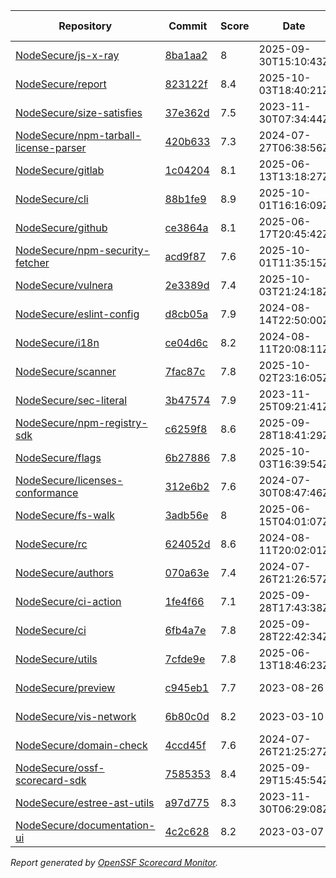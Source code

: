 <!-- OPENSSF-SCORECARD-MONITOR:START -->

| Repository | Commit | Score | Date | Score Delta | Report | StepSecurity |
| -- | -- | -- | -- | -- | -- | -- |
| [NodeSecure/js-x-ray](https://github.com/NodeSecure/js-x-ray) | [8ba1aa2](https://github.com/NodeSecure/js-x-ray/commit/8ba1aa22932a9473b69343c56ddefdbfb520e673) | 8 | 2025-09-30T15:10:43Z | 0 / [Details](https://ossf.github.io/scorecard-visualizer/#/projects/github.com/NodeSecure/js-x-ray/compare/02a2d05b22be7cb38916c72bba7323bc77f3ff66/8ba1aa22932a9473b69343c56ddefdbfb520e673) | [View](https://ossf.github.io/scorecard-visualizer/#/projects/github.com/NodeSecure/js-x-ray/commit/8ba1aa22932a9473b69343c56ddefdbfb520e673) | [Fix it](https://app.stepsecurity.io/securerepo?repo=NodeSecure/js-x-ray) |
| [NodeSecure/report](https://github.com/NodeSecure/report) | [823122f](https://github.com/NodeSecure/report/commit/823122f5d2515e0ed36c0bd81cbbb1241c44ad1f) | 8.4 | 2025-10-03T18:40:21Z | -0.1 / [Details](https://ossf.github.io/scorecard-visualizer/#/projects/github.com/NodeSecure/report/compare/29390a393786cd2f633ef096216aae2fc242e63b/823122f5d2515e0ed36c0bd81cbbb1241c44ad1f) | [View](https://ossf.github.io/scorecard-visualizer/#/projects/github.com/NodeSecure/report/commit/823122f5d2515e0ed36c0bd81cbbb1241c44ad1f) | [Fix it](https://app.stepsecurity.io/securerepo?repo=NodeSecure/report) |
| [NodeSecure/size-satisfies](https://github.com/NodeSecure/size-satisfies) | [37e362d](https://github.com/NodeSecure/size-satisfies/commit/37e362d756ea07662ee8052320a7d4ec1c097cad) | 7.5 | 2023-11-30T07:34:44Z | 0 / [Details](https://ossf.github.io/scorecard-visualizer/#/projects/github.com/NodeSecure/size-satisfies/compare/37e362d756ea07662ee8052320a7d4ec1c097cad/37e362d756ea07662ee8052320a7d4ec1c097cad) | [View](https://ossf.github.io/scorecard-visualizer/#/projects/github.com/NodeSecure/size-satisfies/commit/37e362d756ea07662ee8052320a7d4ec1c097cad) | [Fix it](https://app.stepsecurity.io/securerepo?repo=NodeSecure/size-satisfies) |
| [NodeSecure/npm-tarball-license-parser](https://github.com/NodeSecure/npm-tarball-license-parser) | [420b633](https://github.com/NodeSecure/npm-tarball-license-parser/commit/420b6331a6f3c07c5f20bb8f58d3394b88007c54) | 7.3 | 2024-07-27T06:38:56Z | 0 / [Details](https://ossf.github.io/scorecard-visualizer/#/projects/github.com/NodeSecure/npm-tarball-license-parser/compare/420b6331a6f3c07c5f20bb8f58d3394b88007c54/420b6331a6f3c07c5f20bb8f58d3394b88007c54) | [View](https://ossf.github.io/scorecard-visualizer/#/projects/github.com/NodeSecure/npm-tarball-license-parser/commit/420b6331a6f3c07c5f20bb8f58d3394b88007c54) | [Fix it](https://app.stepsecurity.io/securerepo?repo=NodeSecure/npm-tarball-license-parser) |
| [NodeSecure/gitlab](https://github.com/NodeSecure/gitlab) | [1c04204](https://github.com/NodeSecure/gitlab/commit/1c04204ae41b3f598a36aeed7301e24f3d328d73) | 8.1 | 2025-06-13T13:18:27Z | 0 / [Details](https://ossf.github.io/scorecard-visualizer/#/projects/github.com/NodeSecure/gitlab/compare/1c04204ae41b3f598a36aeed7301e24f3d328d73/1c04204ae41b3f598a36aeed7301e24f3d328d73) | [View](https://ossf.github.io/scorecard-visualizer/#/projects/github.com/NodeSecure/gitlab/commit/1c04204ae41b3f598a36aeed7301e24f3d328d73) | [Fix it](https://app.stepsecurity.io/securerepo?repo=NodeSecure/gitlab) |
| [NodeSecure/cli](https://github.com/NodeSecure/cli) | [88b1fe9](https://github.com/NodeSecure/cli/commit/88b1fe954225b80d3298fbcba58bd8a1835b746d) | 8.9 | 2025-10-01T16:16:09Z | 0 / [Details](https://ossf.github.io/scorecard-visualizer/#/projects/github.com/NodeSecure/cli/compare/9a47a81213f7077d9c0ae6f12eaf7b268c590bbc/88b1fe954225b80d3298fbcba58bd8a1835b746d) | [View](https://ossf.github.io/scorecard-visualizer/#/projects/github.com/NodeSecure/cli/commit/88b1fe954225b80d3298fbcba58bd8a1835b746d) | [Fix it](https://app.stepsecurity.io/securerepo?repo=NodeSecure/cli) |
| [NodeSecure/github](https://github.com/NodeSecure/github) | [ce3864a](https://github.com/NodeSecure/github/commit/ce3864aba26b1324526a581423ff6413a9d93e93) | 8.1 | 2025-06-17T20:45:42Z | 0 / [Details](https://ossf.github.io/scorecard-visualizer/#/projects/github.com/NodeSecure/github/compare/ce3864aba26b1324526a581423ff6413a9d93e93/ce3864aba26b1324526a581423ff6413a9d93e93) | [View](https://ossf.github.io/scorecard-visualizer/#/projects/github.com/NodeSecure/github/commit/ce3864aba26b1324526a581423ff6413a9d93e93) | [Fix it](https://app.stepsecurity.io/securerepo?repo=NodeSecure/github) |
| [NodeSecure/npm-security-fetcher](https://github.com/NodeSecure/npm-security-fetcher) | [acd9f87](https://github.com/NodeSecure/npm-security-fetcher/commit/acd9f871d8c5b4138043db744c532532f4eca599) | 7.6 | 2025-10-01T11:35:15Z | 0 / [Details](https://ossf.github.io/scorecard-visualizer/#/projects/github.com/NodeSecure/npm-security-fetcher/compare/acd9f871d8c5b4138043db744c532532f4eca599/acd9f871d8c5b4138043db744c532532f4eca599) | [View](https://ossf.github.io/scorecard-visualizer/#/projects/github.com/NodeSecure/npm-security-fetcher/commit/acd9f871d8c5b4138043db744c532532f4eca599) | [Fix it](https://app.stepsecurity.io/securerepo?repo=NodeSecure/npm-security-fetcher) |
| [NodeSecure/vulnera](https://github.com/NodeSecure/vulnera) | [2e3389d](https://github.com/NodeSecure/vulnera/commit/2e3389d6dc387adc589055b8186dc5ca7a997d86) | 7.4 | 2025-10-03T21:24:18Z | -0.4 / [Details](https://ossf.github.io/scorecard-visualizer/#/projects/github.com/NodeSecure/vulnera/compare/2e3389d6dc387adc589055b8186dc5ca7a997d86/2e3389d6dc387adc589055b8186dc5ca7a997d86) | [View](https://ossf.github.io/scorecard-visualizer/#/projects/github.com/NodeSecure/vulnera/commit/2e3389d6dc387adc589055b8186dc5ca7a997d86) | [Fix it](https://app.stepsecurity.io/securerepo?repo=NodeSecure/vulnera) |
| [NodeSecure/eslint-config](https://github.com/NodeSecure/eslint-config) | [d8cb05a](https://github.com/NodeSecure/eslint-config/commit/d8cb05aad74fa6cdff4daa82aab30d1f1a196891) | 7.9 | 2024-08-14T22:50:00Z | 0 / [Details](https://ossf.github.io/scorecard-visualizer/#/projects/github.com/NodeSecure/eslint-config/compare/d8cb05aad74fa6cdff4daa82aab30d1f1a196891/d8cb05aad74fa6cdff4daa82aab30d1f1a196891) | [View](https://ossf.github.io/scorecard-visualizer/#/projects/github.com/NodeSecure/eslint-config/commit/d8cb05aad74fa6cdff4daa82aab30d1f1a196891) | [Fix it](https://app.stepsecurity.io/securerepo?repo=NodeSecure/eslint-config) |
| [NodeSecure/i18n](https://github.com/NodeSecure/i18n) | [ce04d6c](https://github.com/NodeSecure/i18n/commit/ce04d6cb61ef6cbec3be87a29323fa4d1ea81eb3) | 8.2 | 2024-08-11T20:08:11Z | 0 / [Details](https://ossf.github.io/scorecard-visualizer/#/projects/github.com/NodeSecure/i18n/compare/ce04d6cb61ef6cbec3be87a29323fa4d1ea81eb3/ce04d6cb61ef6cbec3be87a29323fa4d1ea81eb3) | [View](https://ossf.github.io/scorecard-visualizer/#/projects/github.com/NodeSecure/i18n/commit/ce04d6cb61ef6cbec3be87a29323fa4d1ea81eb3) | [Fix it](https://app.stepsecurity.io/securerepo?repo=NodeSecure/i18n) |
| [NodeSecure/scanner](https://github.com/NodeSecure/scanner) | [7fac87c](https://github.com/NodeSecure/scanner/commit/7fac87c9211051211f006c00f90476bcb2313a85) | 7.8 | 2025-10-02T23:16:05Z | 0 / [Details](https://ossf.github.io/scorecard-visualizer/#/projects/github.com/NodeSecure/scanner/compare/645ce5454d6de78d6b04c10b9e9ed9455b273d54/7fac87c9211051211f006c00f90476bcb2313a85) | [View](https://ossf.github.io/scorecard-visualizer/#/projects/github.com/NodeSecure/scanner/commit/7fac87c9211051211f006c00f90476bcb2313a85) | [Fix it](https://app.stepsecurity.io/securerepo?repo=NodeSecure/scanner) |
| [NodeSecure/sec-literal](https://github.com/NodeSecure/sec-literal) | [3b47574](https://github.com/NodeSecure/sec-literal/commit/3b475747f5c3891946c40d9ad4e8096500e1a206) | 7.9 | 2023-11-25T09:21:41Z | 0 / [Details](https://ossf.github.io/scorecard-visualizer/#/projects/github.com/NodeSecure/sec-literal/compare/3b475747f5c3891946c40d9ad4e8096500e1a206/3b475747f5c3891946c40d9ad4e8096500e1a206) | [View](https://ossf.github.io/scorecard-visualizer/#/projects/github.com/NodeSecure/sec-literal/commit/3b475747f5c3891946c40d9ad4e8096500e1a206) | [Fix it](https://app.stepsecurity.io/securerepo?repo=NodeSecure/sec-literal) |
| [NodeSecure/npm-registry-sdk](https://github.com/NodeSecure/npm-registry-sdk) | [c6259f8](https://github.com/NodeSecure/npm-registry-sdk/commit/c6259f8450d010cff65678cf74d67f22580a36f7) | 8.6 | 2025-09-28T18:41:29Z | 0 / [Details](https://ossf.github.io/scorecard-visualizer/#/projects/github.com/NodeSecure/npm-registry-sdk/compare/c6259f8450d010cff65678cf74d67f22580a36f7/c6259f8450d010cff65678cf74d67f22580a36f7) | [View](https://ossf.github.io/scorecard-visualizer/#/projects/github.com/NodeSecure/npm-registry-sdk/commit/c6259f8450d010cff65678cf74d67f22580a36f7) | [Fix it](https://app.stepsecurity.io/securerepo?repo=NodeSecure/npm-registry-sdk) |
| [NodeSecure/flags](https://github.com/NodeSecure/flags) | [6b27886](https://github.com/NodeSecure/flags/commit/6b278860f86646b6143cf392559577c1aed756ba) | 7.8 | 2025-10-03T16:39:54Z | 0 / [Details](https://ossf.github.io/scorecard-visualizer/#/projects/github.com/NodeSecure/flags/compare/46a9b9147400ef98c26d3fff10b597782257d7ae/6b278860f86646b6143cf392559577c1aed756ba) | [View](https://ossf.github.io/scorecard-visualizer/#/projects/github.com/NodeSecure/flags/commit/6b278860f86646b6143cf392559577c1aed756ba) | [Fix it](https://app.stepsecurity.io/securerepo?repo=NodeSecure/flags) |
| [NodeSecure/licenses-conformance](https://github.com/NodeSecure/licenses-conformance) | [312e6b2](https://github.com/NodeSecure/licenses-conformance/commit/312e6b29f729dda7ac6d16a056d0f5c4bc8c1361) | 7.6 | 2024-07-30T08:47:46Z | 0 / [Details](https://ossf.github.io/scorecard-visualizer/#/projects/github.com/NodeSecure/licenses-conformance/compare/3f14f46ea080f622525c6f685abdab3f3f164813/312e6b29f729dda7ac6d16a056d0f5c4bc8c1361) | [View](https://ossf.github.io/scorecard-visualizer/#/projects/github.com/NodeSecure/licenses-conformance/commit/312e6b29f729dda7ac6d16a056d0f5c4bc8c1361) | [Fix it](https://app.stepsecurity.io/securerepo?repo=NodeSecure/licenses-conformance) |
| [NodeSecure/fs-walk](https://github.com/NodeSecure/fs-walk) | [3adb56e](https://github.com/NodeSecure/fs-walk/commit/3adb56e31ef2cc1cfa7f29cbfadb08d5f61e3761) | 8 | 2025-06-15T04:01:07Z | 0 / [Details](https://ossf.github.io/scorecard-visualizer/#/projects/github.com/NodeSecure/fs-walk/compare/3adb56e31ef2cc1cfa7f29cbfadb08d5f61e3761/3adb56e31ef2cc1cfa7f29cbfadb08d5f61e3761) | [View](https://ossf.github.io/scorecard-visualizer/#/projects/github.com/NodeSecure/fs-walk/commit/3adb56e31ef2cc1cfa7f29cbfadb08d5f61e3761) | [Fix it](https://app.stepsecurity.io/securerepo?repo=NodeSecure/fs-walk) |
| [NodeSecure/rc](https://github.com/NodeSecure/rc) | [624052d](https://github.com/NodeSecure/rc/commit/624052d6073531f08d0e41fe2fd8553af49cb15e) | 8.6 | 2024-08-11T20:02:01Z | 0 / [Details](https://ossf.github.io/scorecard-visualizer/#/projects/github.com/NodeSecure/rc/compare/e16f5913d001f39eec5cc6c75514a03532b6d4c7/624052d6073531f08d0e41fe2fd8553af49cb15e) | [View](https://ossf.github.io/scorecard-visualizer/#/projects/github.com/NodeSecure/rc/commit/624052d6073531f08d0e41fe2fd8553af49cb15e) | [Fix it](https://app.stepsecurity.io/securerepo?repo=NodeSecure/rc) |
| [NodeSecure/authors](https://github.com/NodeSecure/authors) | [070a63e](https://github.com/NodeSecure/authors/commit/070a63e3fab151f9d38a2c13e76cfa69c01b1bf3) | 7.4 | 2024-07-26T21:26:57Z | 0 / [Details](https://ossf.github.io/scorecard-visualizer/#/projects/github.com/NodeSecure/authors/compare/070a63e3fab151f9d38a2c13e76cfa69c01b1bf3/070a63e3fab151f9d38a2c13e76cfa69c01b1bf3) | [View](https://ossf.github.io/scorecard-visualizer/#/projects/github.com/NodeSecure/authors/commit/070a63e3fab151f9d38a2c13e76cfa69c01b1bf3) | [Fix it](https://app.stepsecurity.io/securerepo?repo=NodeSecure/authors) |
| [NodeSecure/ci-action](https://github.com/NodeSecure/ci-action) | [1fe4f66](https://github.com/NodeSecure/ci-action/commit/1fe4f665b76ef740e76857465795d02302287bda) | 7.1 | 2025-09-28T17:43:38Z | 0 / [Details](https://ossf.github.io/scorecard-visualizer/#/projects/github.com/NodeSecure/ci-action/compare/1fe4f665b76ef740e76857465795d02302287bda/1fe4f665b76ef740e76857465795d02302287bda) | [View](https://ossf.github.io/scorecard-visualizer/#/projects/github.com/NodeSecure/ci-action/commit/1fe4f665b76ef740e76857465795d02302287bda) | [Fix it](https://app.stepsecurity.io/securerepo?repo=NodeSecure/ci-action) |
| [NodeSecure/ci](https://github.com/NodeSecure/ci) | [6fb4a7e](https://github.com/NodeSecure/ci/commit/6fb4a7ecc730a94d547ad565022685b9642c3132) | 7.8 | 2025-09-28T22:42:34Z | 0 / [Details](https://ossf.github.io/scorecard-visualizer/#/projects/github.com/NodeSecure/ci/compare/6fb4a7ecc730a94d547ad565022685b9642c3132/6fb4a7ecc730a94d547ad565022685b9642c3132) | [View](https://ossf.github.io/scorecard-visualizer/#/projects/github.com/NodeSecure/ci/commit/6fb4a7ecc730a94d547ad565022685b9642c3132) | [Fix it](https://app.stepsecurity.io/securerepo?repo=NodeSecure/ci) |
| [NodeSecure/utils](https://github.com/NodeSecure/utils) | [7cfde9e](https://github.com/NodeSecure/utils/commit/7cfde9e2c13b6e3fe09647cb09e79adab01c3564) | 7.8 | 2025-06-13T18:46:23Z | 0 / [Details](https://ossf.github.io/scorecard-visualizer/#/projects/github.com/NodeSecure/utils/compare/7cfde9e2c13b6e3fe09647cb09e79adab01c3564/7cfde9e2c13b6e3fe09647cb09e79adab01c3564) | [View](https://ossf.github.io/scorecard-visualizer/#/projects/github.com/NodeSecure/utils/commit/7cfde9e2c13b6e3fe09647cb09e79adab01c3564) | [Fix it](https://app.stepsecurity.io/securerepo?repo=NodeSecure/utils) |
| [NodeSecure/preview](https://github.com/NodeSecure/preview) | [c945eb1](https://github.com/NodeSecure/preview/commit/c945eb1a0af71512061b7be8314ee38a939cd524) | 7.7 | 2023-08-26 | 0 / [Details](https://ossf.github.io/scorecard-visualizer/#/projects/github.com/NodeSecure/preview/compare/c945eb1a0af71512061b7be8314ee38a939cd524/c945eb1a0af71512061b7be8314ee38a939cd524) | [View](https://ossf.github.io/scorecard-visualizer/#/projects/github.com/NodeSecure/preview/commit/c945eb1a0af71512061b7be8314ee38a939cd524) | [Fix it](https://app.stepsecurity.io/securerepo?repo=NodeSecure/preview) |
| [NodeSecure/vis-network](https://github.com/NodeSecure/vis-network) | [6b80c0d](https://github.com/NodeSecure/vis-network/commit/6b80c0db98cd2d08be6de39fb5c97298376a86c0) | 8.2 | 2023-03-10 | 0 / [Details](https://ossf.github.io/scorecard-visualizer/#/projects/github.com/NodeSecure/vis-network/compare/6b80c0db98cd2d08be6de39fb5c97298376a86c0/6b80c0db98cd2d08be6de39fb5c97298376a86c0) | [View](https://ossf.github.io/scorecard-visualizer/#/projects/github.com/NodeSecure/vis-network/commit/6b80c0db98cd2d08be6de39fb5c97298376a86c0) | [Fix it](https://app.stepsecurity.io/securerepo?repo=NodeSecure/vis-network) |
| [NodeSecure/domain-check](https://github.com/NodeSecure/domain-check) | [4ccd45f](https://github.com/NodeSecure/domain-check/commit/4ccd45f37ad37a6078211683f4dacacd2bbbe489) | 7.6 | 2024-07-26T21:25:27Z | 0 / [Details](https://ossf.github.io/scorecard-visualizer/#/projects/github.com/NodeSecure/domain-check/compare/4ccd45f37ad37a6078211683f4dacacd2bbbe489/4ccd45f37ad37a6078211683f4dacacd2bbbe489) | [View](https://ossf.github.io/scorecard-visualizer/#/projects/github.com/NodeSecure/domain-check/commit/4ccd45f37ad37a6078211683f4dacacd2bbbe489) | [Fix it](https://app.stepsecurity.io/securerepo?repo=NodeSecure/domain-check) |
| [NodeSecure/ossf-scorecard-sdk](https://github.com/NodeSecure/ossf-scorecard-sdk) | [7585353](https://github.com/NodeSecure/ossf-scorecard-sdk/commit/75853538401901edfd0cecb423fd13cc4a70e49f) | 8.4 | 2025-09-29T15:45:54Z | -0.1 / [Details](https://ossf.github.io/scorecard-visualizer/#/projects/github.com/NodeSecure/ossf-scorecard-sdk/compare/75853538401901edfd0cecb423fd13cc4a70e49f/75853538401901edfd0cecb423fd13cc4a70e49f) | [View](https://ossf.github.io/scorecard-visualizer/#/projects/github.com/NodeSecure/ossf-scorecard-sdk/commit/75853538401901edfd0cecb423fd13cc4a70e49f) | [Fix it](https://app.stepsecurity.io/securerepo?repo=NodeSecure/ossf-scorecard-sdk) |
| [NodeSecure/estree-ast-utils](https://github.com/NodeSecure/estree-ast-utils) | [a97d775](https://github.com/NodeSecure/estree-ast-utils/commit/a97d775ec2a12e1c8f8b22e5177c55ad5ec157cb) | 8.3 | 2023-11-30T06:29:08Z | 0 / [Details](https://ossf.github.io/scorecard-visualizer/#/projects/github.com/NodeSecure/estree-ast-utils/compare/a97d775ec2a12e1c8f8b22e5177c55ad5ec157cb/a97d775ec2a12e1c8f8b22e5177c55ad5ec157cb) | [View](https://ossf.github.io/scorecard-visualizer/#/projects/github.com/NodeSecure/estree-ast-utils/commit/a97d775ec2a12e1c8f8b22e5177c55ad5ec157cb) | [Fix it](https://app.stepsecurity.io/securerepo?repo=NodeSecure/estree-ast-utils) |
| [NodeSecure/documentation-ui](https://github.com/NodeSecure/documentation-ui) | [4c2c628](https://github.com/NodeSecure/documentation-ui/commit/4c2c62809956190a0cf9583442271546ee4f331c) | 8.2 | 2023-03-07 | 0 / [Details](https://ossf.github.io/scorecard-visualizer/#/projects/github.com/NodeSecure/documentation-ui/compare/4c2c62809956190a0cf9583442271546ee4f331c/4c2c62809956190a0cf9583442271546ee4f331c) | [View](https://ossf.github.io/scorecard-visualizer/#/projects/github.com/NodeSecure/documentation-ui/commit/4c2c62809956190a0cf9583442271546ee4f331c) | [Fix it](https://app.stepsecurity.io/securerepo?repo=NodeSecure/documentation-ui) |

_Report generated by [OpenSSF Scorecard Monitor](https://github.com/ossf/scorecard-monitor)._

<!-- OPENSSF-SCORECARD-MONITOR:END -->